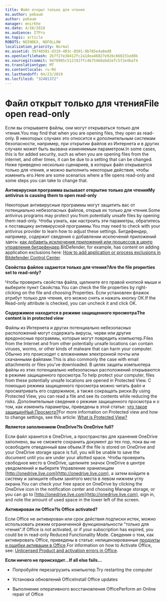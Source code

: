 ```yaml
---
title: Файл открыт только для чтения
ms.author: pebaum
author: pebaum
manager: mnirkhe
ms.date: 4/26/2018
ms.audience: ITPro
ms.topic: article
ROBOTS: NOINDEX, NOFOLLOW
localization_priority: Normal
ms.assetid: 39748581-d319-403c-8501-9b785e4a0ed8
ms.openlocfilehash: 2b7f27e38412fc2a1dea46027e926c660231ed8b
ms.sourcegitcommit: 9d78905c512192ffc4675468abd2efc5f2e4baf4
ms.translationtype: MT
ms.contentlocale: ru-RU
ms.lasthandoff: 04/23/2019
ms.locfileid: "32401372"
---
```

# <a name="file-open-read-only"></a><span data-ttu-id="6d2e5-102">Файл открыт только для чтения</span><span class="sxs-lookup"><span data-stu-id="6d2e5-102">File open read-only</span></span>

<span data-ttu-id="6d2e5-103">Если вы открываете файлы, они могут открываться только для чтения.</span><span class="sxs-lookup"><span data-stu-id="6d2e5-103">You may find that when you are opening files, they open as read-only.</span></span> <span data-ttu-id="6d2e5-104">В некоторых случаях это относится к дополнительным системам безопасности, например, при открытии файлов из Интернета и в других случаях может быть вызвана изменяемым параметром.</span><span class="sxs-lookup"><span data-stu-id="6d2e5-104">In some cases, this is for added security, such as when you are opening files from the internet, and other times, it can be due to a setting that can be changed.</span></span> <span data-ttu-id="6d2e5-105">Ниже приведено несколько сценариев, в которых файл открывается только для чтения, и можно выполнить некоторые действия, чтобы изменить его.</span><span class="sxs-lookup"><span data-stu-id="6d2e5-105">Here are some scenarios where a file opens read-only and some steps you can take to change that.</span></span>
  
 <span data-ttu-id="6d2e5-106">**Антивирусная программа вызывает открытие только для чтения**</span><span class="sxs-lookup"><span data-stu-id="6d2e5-106">**My antivirus is causing them to open read-only**</span></span>
  
<span data-ttu-id="6d2e5-107">Некоторые антивирусные программы могут защитить вас от потенциально небезопасных файлов, открыв их только для чтения.</span><span class="sxs-lookup"><span data-stu-id="6d2e5-107">Some antivirus programs may protect you from potentially unsafe files by opening them read-only.</span></span> <span data-ttu-id="6d2e5-108">Чтобы узнать, как настроить эти параметры, обратитесь к поставщику антивирусной программы.</span><span class="sxs-lookup"><span data-stu-id="6d2e5-108">You may need to check with your antivirus provider to learn how to adjust these settings.</span></span> <span data-ttu-id="6d2e5-109">Битдефендер, например, содержит сведения о добавлении исключений приложений здесь: [как добавить исключения приложений или процессов в центр управления битдефендер](https://www.bitdefender.com/support/how-to-add-application-or-process-exclusions-in-bitdefender-control-center-1119.mdl).</span><span class="sxs-lookup"><span data-stu-id="6d2e5-109">BitDefender, for example, has content on adding application exclusions here: [How to add application or process exclusions in Bitdefender Control Center](https://www.bitdefender.com/support/how-to-add-application-or-process-exclusions-in-bitdefender-control-center-1119.mdl).</span></span>
  
 <span data-ttu-id="6d2e5-110">**Свойства файлов задаются только для чтения?**</span><span class="sxs-lookup"><span data-stu-id="6d2e5-110">**Are the file properties set to read-only?**</span></span>
  
<span data-ttu-id="6d2e5-111">Чтобы проверить свойства файла, щелкните его правой кнопкой мыши и выберите пункт Свойства.</span><span class="sxs-lookup"><span data-stu-id="6d2e5-111">You can check the file properties by right-clicking on the file and choosing Properties.</span></span> <span data-ttu-id="6d2e5-112">Если установлен флажок атрибут только для чтения, его можно снять и нажать кнопку ОК.</span><span class="sxs-lookup"><span data-stu-id="6d2e5-112">If the Read-only attribute is checked, you can uncheck it and click OK.</span></span>
  
 <span data-ttu-id="6d2e5-113">**Содержимое находится в режиме защищенного просмотра**</span><span class="sxs-lookup"><span data-stu-id="6d2e5-113">**The content is in protected view**</span></span>
  
<span data-ttu-id="6d2e5-114">Файлы из Интернета и других потенциально небезопасных расположений могут содержать вирусы, черви или другие вредоносные программы, которые могут повредить компьютер.</span><span class="sxs-lookup"><span data-stu-id="6d2e5-114">Files from the Internet and from other potentially unsafe locations can contain viruses, worms, or other kinds of malware that can harm your computer.</span></span> <span data-ttu-id="6d2e5-115">Обычно это происходит с вложениями электронной почты или скачанными файлами.</span><span class="sxs-lookup"><span data-stu-id="6d2e5-115">This is also commonly the case with email attachments or files you've downloaded.</span></span> <span data-ttu-id="6d2e5-116">В целях защиты компьютера файлы из этих потенциально небезопасных расположений открываются в режиме защищенного просмотра.</span><span class="sxs-lookup"><span data-stu-id="6d2e5-116">To help protect your computer, files from these potentially unsafe locations are opened in Protected View.</span></span> <span data-ttu-id="6d2e5-117">С помощью режима защищенного просмотра можно читать файл и просматривать его содержимое, а также сокращать риски.</span><span class="sxs-lookup"><span data-stu-id="6d2e5-117">By using Protected View, you can read a file and see its contents while reducing the risks.</span></span> <span data-ttu-id="6d2e5-118">Дополнительные сведения о режиме защищенного просмотра и о том, как изменить параметры, приведены в этой статье: [что такое защищенНый Просмотр?](https://support.office.com/article/d6f09ac7-e6b9-4495-8e43-2bbcdbcb6653)</span><span class="sxs-lookup"><span data-stu-id="6d2e5-118">For more information on Protected view and how to change settings, see this article: [What is Protected View?](https://support.office.com/article/d6f09ac7-e6b9-4495-8e43-2bbcdbcb6653)</span></span>
  
 <span data-ttu-id="6d2e5-119">**Является заполнением OneDrive?**</span><span class="sxs-lookup"><span data-stu-id="6d2e5-119">**Is OneDrive full?**</span></span>
  
<span data-ttu-id="6d2e5-120">Если файл хранится в OneDrive, а пространство для хранения OneDrive заполнено, вы не сможете сохранить документ до тех пор, пока вы не освободите отведенный вам объем.</span><span class="sxs-lookup"><span data-stu-id="6d2e5-120">If the file is stored on OneDrive and your OneDrive storage space is full, you will be unable to save the document until you are under your allotted space.</span></span> <span data-ttu-id="6d2e5-121">Чтобы проверить свободное место в OneDrive, щелкните значок OneDrive в центре уведомлений и выберите Управление хранилищем [http://onedrive.live.com](http://onedrive.live.com), а затем войдите в систему и запишите объем занятого места в левом нижнем углу экрана.</span><span class="sxs-lookup"><span data-stu-id="6d2e5-121">You can check your free space on OneDrive by clicking the OneDrive icon in the notification center and choosing Manage storage, or you can go to [http://onedrive.live.com](http://onedrive.live.com), sign in, and note the amount of used space in the lower left of the screen.</span></span>
  
 <span data-ttu-id="6d2e5-122">**Активирован ли Office?**</span><span class="sxs-lookup"><span data-stu-id="6d2e5-122">**Is Office activated?**</span></span>
  
<span data-ttu-id="6d2e5-123">Если Office не активирован или срок действия подписки истек, можно использовать режим ограниченной функциональности "только для чтения".</span><span class="sxs-lookup"><span data-stu-id="6d2e5-123">If Office is not activated, or if your subscription has expired, you could be in read-only Reduced Functionality Mode.</span></span> <span data-ttu-id="6d2e5-124">Сведения о том, как активировать Office, приведены в статье: нелицензированные [продукты и ошибки активации в Office](https://support.office.com/article/0d23d3c0-c19c-4b2f-9845-5344fedc4380).</span><span class="sxs-lookup"><span data-stu-id="6d2e5-124">For information on how to Activate Office, see: [Unlicensed Product and activation errors in Office](https://support.office.com/article/0d23d3c0-c19c-4b2f-9845-5344fedc4380).</span></span>
  
 <span data-ttu-id="6d2e5-125">**Если ничего не происходит...**</span><span class="sxs-lookup"><span data-stu-id="6d2e5-125">**If all else fails...**</span></span>
  
- <span data-ttu-id="6d2e5-126">Попробуйте перезагрузить компьютер.</span><span class="sxs-lookup"><span data-stu-id="6d2e5-126">Try restarting the computer</span></span>
    
- <span data-ttu-id="6d2e5-127">Установка обновлений Office</span><span class="sxs-lookup"><span data-stu-id="6d2e5-127">Install Office updates</span></span>
    
- <span data-ttu-id="6d2e5-128">Выполнение оперативного восстановления Office</span><span class="sxs-lookup"><span data-stu-id="6d2e5-128">Perform an Online repair of Office</span></span>
    

